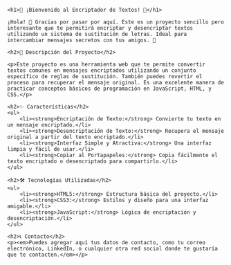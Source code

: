     <h1>🌟 ¡Bienvenido al Encriptador de Textos! 🌟</h1>
    
    ¡Hola! 👋 Gracias por pasar por aquí. Este es un proyecto sencillo pero interesante que te permitirá encriptar y desencriptar textos utilizando un sistema de sustitución de letras. Ideal para intercambiar mensajes secretos con tus amigos. 🚀

    <h2>📝 Descripción del Proyecto</h2>
    
    <p>Este proyecto es una herramienta web que te permite convertir textos comunes en mensajes encriptados utilizando un conjunto específico de reglas de sustitución. También puedes revertir el proceso para recuperar el mensaje original. Es una excelente manera de practicar conceptos básicos de programación en JavaScript, HTML, y CSS.</p>

    <h2>✨ Características</h2>
    <ul>
        <li><strong>Encriptación de Texto:</strong> Convierte tu texto en un mensaje encriptado.</li>
        <li><strong>Desencriptación de Texto:</strong> Recupera el mensaje original a partir del texto encriptado.</li>
        <li><strong>Interfaz Simple y Atractiva:</strong> Una interfaz limpia y fácil de usar.</li>
        <li><strong>Copiar al Portapapeles:</strong> Copia fácilmente el texto encriptado o desencriptado para compartirlo.</li>
    </ul>

    <h2>🛠️ Tecnologías Utilizadas</h2>
    <ul>
        <li><strong>HTML5:</strong> Estructura básica del proyecto.</li>
        <li><strong>CSS3:</strong> Estilos y diseño para una interfaz amigable.</li>
        <li><strong>JavaScript:</strong> Lógica de encriptación y desencriptación.</li>
    </ul>

    <h2>📞 Contacto</h2>
    <p><em>Puedes agregar aquí tus datos de contacto, como tu correo electrónico, LinkedIn, o cualquier otra red social donde te gustaría que te contacten.</em></p>
